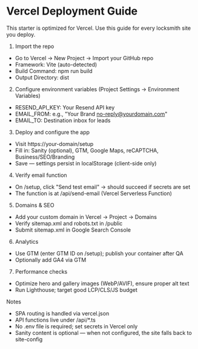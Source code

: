 # Vercel Deployment Guide

This starter is optimized for Vercel. Use this guide for every locksmith site you deploy.

1) Import the repo
- Go to Vercel → New Project → Import your GitHub repo
- Framework: Vite (auto-detected)
- Build Command: npm run build
- Output Directory: dist

2) Configure environment variables (Project Settings → Environment Variables)
- RESEND_API_KEY: Your Resend API key
- EMAIL_FROM: e.g., "Your Brand <no-reply@yourdomain.com>"
- EMAIL_TO: Destination inbox for leads

3) Deploy and configure the app
- Visit https://your-domain/setup
- Fill in: Sanity (optional), GTM, Google Maps, reCAPTCHA, Business/SEO/Branding
- Save — settings persist in localStorage (client-side only)

4) Verify email function
- On /setup, click "Send test email" → should succeed if secrets are set
- The function is at /api/send-email (Vercel Serverless Function)

5) Domains & SEO
- Add your custom domain in Vercel → Project → Domains
- Verify sitemap.xml and robots.txt in /public
- Submit sitemap.xml in Google Search Console

6) Analytics
- Use GTM (enter GTM ID on /setup); publish your container after QA
- Optionally add GA4 via GTM

7) Performance checks
- Optimize hero and gallery images (WebP/AVIF), ensure proper alt text
- Run Lighthouse; target good LCP/CLS/JS budget

Notes
- SPA routing is handled via vercel.json
- API functions live under /api/*.ts
- No .env file is required; set secrets in Vercel only
- Sanity content is optional — when not configured, the site falls back to site-config
